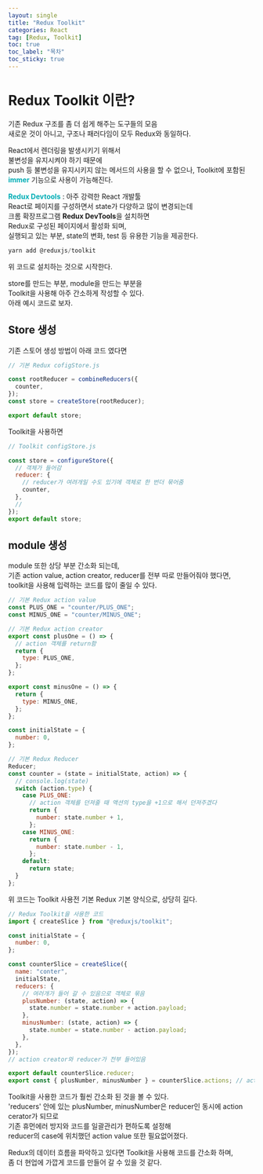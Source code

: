 ```yaml
---
layout: single
title: "Redux Toolkit"
categories: React
tag: [Redux, Toolkit]
toc: true
toc_label: "목차"
toc_sticky: true
---
```


# Redux Toolkit 이란?

기존 Redux 구조를 좀 더 쉽게 해주는 도구들의 모음  
새로운 것이 아니고, 구조나 패러다임이 모두 Redux와 동일하다.

React에서 렌더링을 발생시키기 위해서  
불변성을 유지시켜야 하기 때문에  
push 등 불변성을 유지시키지 않는 메서드의 사용을 할 수 없으나,
Toolkit에 포함된 **<span style='color: #00ADB5'>immer</span>**
기능으로 사용이 가능해진다.

**<span style='color: #00ADB5'>Redux Devtools</span>** : 아주 강력한 React 개발툴  
React로 페이지를 구성하면서 state가 다양하고 많이 변경되는데  
크롬 확장프로그램 **Redux DevTools**을 설치하면  
Redux로 구성된 페이지에서 활성화 되며,  
실행되고 있는 부분, state의 변화, test 등 유용한 기능을 제공한다.

```javascript
yarn add @reduxjs/toolkit
```

위 코드로 설치하는 것으로 시작한다.

store를 만드는 부분, module을 만드는 부분을  
Toolkit을 사용해 아주 간소하게 작성할 수 있다.  
아래 예시 코드로 보자.

## Store 생성

기존 스토어 생성 방법이 아래 코드 였다면

```javascript
// 기본 Redux cofigStore.js

const rootReducer = combineReducers({
  counter,
});
const store = createStore(rootReducer);

export default store;
```

Toolkit을 사용하면

```javascript
// Toolkit configStore.js

const store = configureStore({
  // 객체가 들어감
  reducer: {
    // reducer가 여려개일 수도 있기에 객체로 한 번더 묶어줌
    counter,
  },
  //
});
export default store;
```

## module 생성

module 또한 상당 부분 간소화 되는데,  
기존 action value, action creator, reducer를 전부 따로 만들어줘야 했다면,  
toolkit을 사용해 입력하는 코드를 많이 줄일 수 있다.

```javascript
// 기본 Redux action value
const PLUS_ONE = "counter/PLUS_ONE";
const MINUS_ONE = "counter/MINUS_ONE";

// 기본 Redux action creator
export const plusOne = () => {
  // action 객체를 return함
  return {
    type: PLUS_ONE,
  };
};

export const minusOne = () => {
  return {
    type: MINUS_ONE,
  };
};

const initialState = {
  number: 0,
};

// 기본 Redux Reducer
Reducer;
const counter = (state = initialState, action) => {
  // console.log(state)
  switch (action.type) {
    case PLUS_ONE:
      // action 객체를 던져줄 때 액션의 type을 +1으로 해서 던져주겠다
      return {
        number: state.number + 1,
      };
    case MINUS_ONE:
      return {
        number: state.number - 1,
      };
    default:
      return state;
  }
};
```

위 코드는 Toolkit 사용전 기본 Redux 기본 양식으로, 상당히 길다.

```javascript
// Redux Toolkit을 사용한 코드
import { createSlice } from "@reduxjs/toolkit";

const initialState = {
  number: 0,
};

const counterSlice = createSlice({
  name: "conter",
  initialState,
  reducers: {
    // 여러개가 들어 갈 수 있음으로 객체로 묶음
    plusNumber: (state, action) => {
      state.number = state.number + action.payload;
    },
    minusNumber: (state, action) => {
      state.number = state.number - action.payload;
    },
  },
});
// action creator와 reducer가 전부 들어있음

export default counterSlice.reducer;
export const { plusNumber, minusNumber } = counterSlice.actions; // action = reducers
```

Toolkit을 사용한 코드가 훨씬 간소화 된 것을 볼 수 있다.  
'reducers' 안에 있는 plusNumber, minusNumber은 reducer인 동시에 action cerator가 되므로  
기존 휴먼에러 방지와 코드를 일괄관리가 편하도록 설정해  
reducer의 case에 위치했던 action value 또한 필요없어졌다.

Redux의 데이터 흐름을 파악하고 있다면 Toolkit을 사용해 코드를 간소화 하며,  
좀 더 현업에 가깝게 코드를 만들어 갈 수 있을 것 같다.
